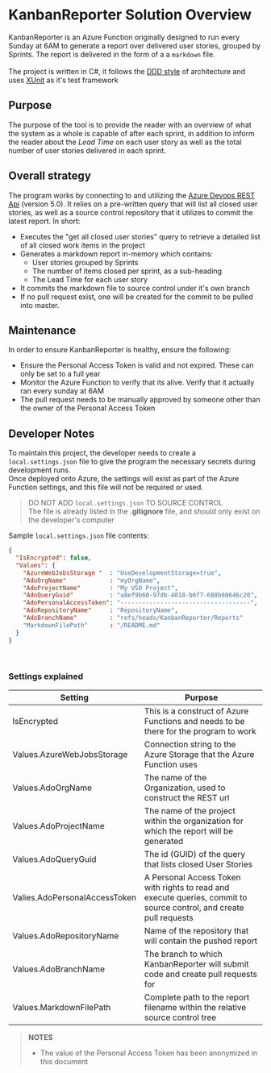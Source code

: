 # KanbanReporter Solution Overview

KanbanReporter is an Azure Function originally designed to run every Sunday at 6AM to generate a report over delivered user stories, grouped by Sprints. The report is delivered in the form of a a `markdown` file. <br />
<br />
The project is written in C#, it follows the [DDD style](https://airbrake.io/blog/software-design/domain-driven-design) of architecture and uses [XUnit](https://xunit.github.io/) as it's test framework

## Purpose
The purpose of the tool is to provide the reader with an overview of what the system as a whole is capable of after each sprint, in addition to inform the reader about the *Lead Time* on each user story as well as the total number of user stories delivered in each sprint.

## Overall strategy
The program works by connecting to and utilizing the [Azure Devops REST Api](https://docs.microsoft.com/en-us/rest/api/azure/devops/?view=azure-devops-rest-5.0) (version 5.0). It relies on a pre-written query that will list all closed user stories, as well as a source control repository that it utilizes to commit the latest report. In short: 
- Executes the "get all closed user stories" query to retrieve a detailed list of all closed work items in the project
- Generates a markdown report in-memory which contains:
  - User stories grouped by Sprints
  - The number of items closed per sprint, as a sub-heading
  - The Lead Time for each user story 
- It commits the markdown file to source control under it's own branch
- If no pull request exist, one will be created for the commit to be pulled into master. 


## Maintenance
In order to ensure KanbanReporter is healthy, ensure the following: 

- Ensure the Personal Access Token is valid and not expired. These can only be set to a full year
- Monitor the Azure Function to verify that its alive. Verify that it actually ran every sunday at 6AM
- The pull request needs to be manually approved by someone other than the owner of the Personal Access Token

## Developer Notes
To maintain this project, the developer needs to create a `local.settings.json` file to give the program the necessary secrets during development runs.<br />
Once deployed onto Azure, the settings will exist as part of the Azure Function settings, and this file will not be required or used. 

> DO NOT ADD `local.settings.json` TO SOURCE CONTROL <br />
> The file is already listed in the **.gitignore** file, and should only exist on the developer's computer 

Sample `local.settings.json` file contents:
```json
{
  "IsEncrypted": false,
  "Values": {
    "AzureWebJobsStorage "  : "UseDevelopmentStorage=true",
    "AdoOrgName"            : "myOrgName",
    "AdoProjectName"        : "My VSO Project",
    "AdoQueryGuid"          : "a8ef9b60-97db-4018-b6f7-688b60646c20",
    "AdoPersonalAccessToken": "------------------------------------",
    "AdoRepositoryName"     : "RepositoryName",
    "AdoBranchName"         : "refs/heads/KanbanReporter/Reports"
    "MarkdownFilePath"      : "/README.md"
  }
}
```
<br />

### Settings explained

| Setting | Purpose | 
| ------- | ------- |
| IsEncrypted | This is a construct of Azure Functions and needs to be there for the program to work |
| Values.AzureWebJobsStorage | Connection string to the Azure Storage that the Azure Function uses | 
| Values.AdoOrgName | The name of the Organization, used to construct the REST url | 
| Values.AdoProjectName | The name of the project within the organization for which the report will be generated | 
| Values.AdoQueryGuid | The id (GUID) of the query that lists closed User Stories | 
| Valies.AdoPersonalAccessToken | A Personal Access Token with rights to read and execute queries, commit to source control, and create pull requests | 
| Values.AdoRepositoryName | Name of the repository that will contain the pushed report | 
| Values.AdoBranchName | The branch to which KanbanReporter will submit code and create pull requests for |
| Values.MarkdownFilePath | Complete path to the report filename within the relative source control tree | 

> **NOTES** <br />
> - The value of the Personal Access Token has been anonymized in this document <br />
